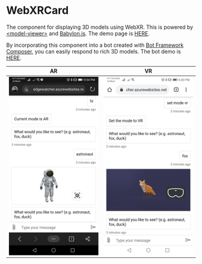 # WebXRCard
The component for displaying 3D models using WebXR.
This is powered by [&lt;model-viewer&gt;](https://github.com/google/model-viewer) and [Babylon.js](https://www.babylonjs.com/).
The demo page is [HERE](https://ms-yuhara.github.io/WebXRCard/).


By incorporating this component into a bot created with [Bot Framework Composer](https://docs.microsoft.com/en-us/composer/), you can easily respond to rich 3D models. The bot demo is [HERE](https://edgewatcher.azurewebsites.net/webxrbot.htm).

| AR                            | VR                           |
| ----------------------------- | ---------------------------- |
| ![Microsoft Edge](https://github.com/ms-yuhara/WebXRCard/raw/master/msedge.png) | ![Google Chrome](https://github.com/ms-yuhara/WebXRCard/raw/master/chrome.png) |
